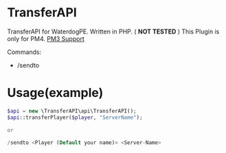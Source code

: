# TransferAPI
TransferAPI for WaterdogPE. Written in PHP. ( **NOT TESTED** )
This Plugin is only for PM4. <a href="https://github.com/BlckqPlugins/TransferAPI/tree/PM3">PM3 Support</a>

Commands:
  - /sendto <Player> <Servername> <Server-Port>

 # Usage(example)
 ```php
 $api = new \TransferAPI\api\TransferAPI();
 $api::transferPlayer($player, "ServerName");
  
 or
  
 /sendto <Player (Default your name)> <Server-Name> 
